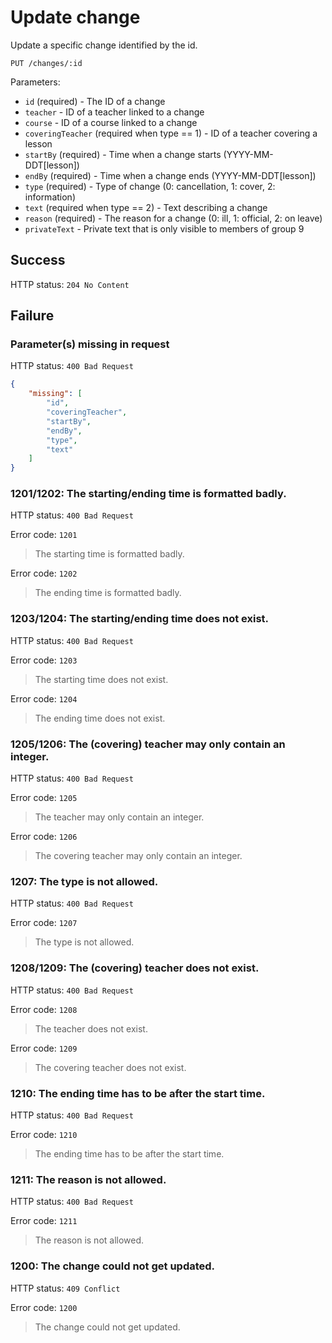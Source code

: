 # Update change

Update a specific change identified by the id.

```
PUT /changes/:id
```

Parameters:

- `id` (required) - The ID of a change
- `teacher` - ID of a teacher linked to a change
- `course` - ID of a course linked to a change
- `coveringTeacher` (required when type == 1) - ID of a teacher covering a lesson
- `startBy` (required) - Time when a change starts (YYYY-MM-DDT[lesson])
- `endBy` (required) - Time when a change ends (YYYY-MM-DDT[lesson])
- `type` (required) - Type of change (0: cancellation, 1: cover, 2: information)
- `text` (required when type == 2) - Text describing a change
- `reason` (required) - The reason for a change (0: ill, 1: official, 2: on leave)
- `privateText` - Private text that is only visible to members of group 9

## Success

HTTP status: `204 No Content`

## Failure

### Parameter(s) missing in request

HTTP status: `400 Bad Request`

```json
{
	"missing": [
		"id",
		"coveringTeacher",
		"startBy",
		"endBy",
		"type",
		"text"
	]
}
```

### 1201/1202: The starting/ending time is formatted badly.

HTTP status: `400 Bad Request`

Error code: `1201`
> The starting time is formatted badly.

Error code: `1202`
> The ending time is formatted badly.

### 1203/1204: The starting/ending time does not exist.

HTTP status: `400 Bad Request`

Error code: `1203`
> The starting time does not exist.

Error code: `1204`
> The ending time does not exist.

### 1205/1206: The (covering) teacher may only contain an integer.

HTTP status: `400 Bad Request`

Error code: `1205`
> The teacher may only contain an integer.

Error code: `1206`
> The covering teacher may only contain an integer.

### 1207: The type is not allowed.

HTTP status: `400 Bad Request`

Error code: `1207`
> The type is not allowed.

### 1208/1209: The (covering) teacher does not exist.

HTTP status: `400 Bad Request`

Error code: `1208`
> The teacher does not exist.

Error code: `1209`
> The covering teacher does not exist.

### 1210: The ending time has to be after the start time.

HTTP status: `400 Bad Request`

Error code: `1210`
> The ending time has to be after the start time.

### 1211: The reason is not allowed.

HTTP status: `400 Bad Request`

Error code: `1211`
> The reason is not allowed.

### 1200: The change could not get updated.

HTTP status: `409 Conflict`

Error code: `1200`
> The change could not get updated.
